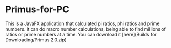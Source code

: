 # Primus-for-PC
This is a JavaFX application that calculated pi ratios, phi ratios and prime numbers. It can do macro number calculations, being able to find millions of ratios or prime numbers at a time.
You can download it [here](Builds for Downloading/Primus 2.0.zip)
